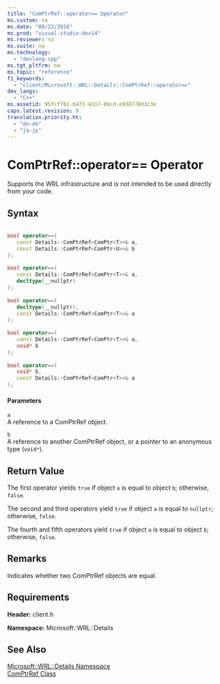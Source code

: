 ```yaml
---
title: "ComPtrRef::operator== Operator"
ms.custom: na
ms.date: "09/22/2016"
ms.prod: "visual-studio-dev14"
ms.reviewer: na
ms.suite: na
ms.technology: 
  - "devlang-cpp"
ms.tgt_pltfrm: na
ms.topic: "reference"
f1_keywords: 
  - "client/Microsoft::WRL::Details::ComPtrRef::operator=="
dev_langs: 
  - "C++"
ms.assetid: 95fcf781-b473-4317-88cd-e938778d3c3e
caps.latest.revision: 9
translation.priority.ht: 
  - "de-de"
  - "ja-jp"
---
```

# ComPtrRef::operator== Operator
Supports the WRL infrastructure and is not intended to be used directly from your code.  
  
## Syntax  
  
```cpp  
  
bool operator==(  
   const Details::ComPtrRef<ComPtr<T>>& a,  
   const Details::ComPtrRef<ComPtr<U>>& b  
);  
  
bool operator==(  
   const Details::ComPtrRef<ComPtr<T>>& a,  
   decltype(__nullptr)  
);  
  
bool operator==(  
   decltype(__nullptr),  
   const Details::ComPtrRef<ComPtr<T>>& a  
);  
  
bool operator==(  
   const Details::ComPtrRef<ComPtr<T>>& a,  
   void* b  
);  
  
bool operator==(  
   void* b,  
   const Details::ComPtrRef<ComPtr<T>>& a  
);  
```  
  
#### Parameters  
 `a`  
 A reference to a ComPtrRef object.  
  
 `b`  
 A reference to another ComPtrRef object, or a pointer to an anonymous type (`void*`).  
  
## Return Value  
 The first operator yields `true` if object `a` is equal to object `b`; otherwise, `false`.  
  
 The second and third operators yield `true` if object `a` is equal to `nullptr`; otherwise, `false`.  
  
 The fourth and fifth operators yield `true` if object `a` is equal to object `b`; otherwise, `false`.  
  
## Remarks  
 Indicates whether two ComPtrRef objects are equal.  
  
## Requirements  
 **Header:** client.h  
  
 **Namespace:** Microsoft::WRL::Details  
  
## See Also  
 [Microsoft::WRL::Details Namespace](../VS_csharp/microsoft--wrl--details-namespace.md)   
 [ComPtrRef Class](../VS_csharp/comptrref-class.md)
